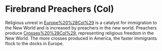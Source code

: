 # Firebrand Preachers (Col)

Religious unrest in [Europe%20%28Col%29](Europe) is a catalyst for immigration to the New World and is increased by preachers in the new world. Preachers produce [Crosses%20%28Col%29](crosses), representing religious freedom in the New World. The more crosses produced in America, the faster immigrants flock to the docks in Europe.